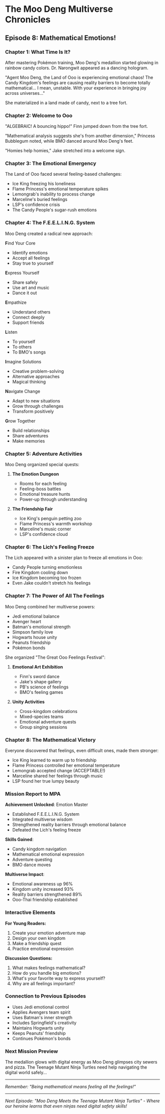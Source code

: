 # The Moo Deng Multiverse Chronicles
## Episode 8: Mathematical Emotions!

### Chapter 1: What Time Is It?

After mastering Pokémon training, Moo Deng's medallion started glowing in rainbow candy colors. Dr. Narongwit appeared as a dancing hologram.

"Agent Moo Deng, the Land of Ooo is experiencing emotional chaos! The Candy Kingdom's feelings are causing reality barriers to become totally mathematical... I mean, unstable. With your experience in bringing joy across universes..."

She materialized in a land made of candy, next to a tree fort.

### Chapter 2: Welcome to Ooo

"ALGEBRAIC! A bouncing hippo!" Finn jumped down from the tree fort.

"Mathematical analysis suggests she's from another dimension," Princess Bubblegum noted, while BMO danced around Moo Deng's feet.

"Homies help homies," Jake stretched into a welcome sign.

### Chapter 3: The Emotional Emergency

The Land of Ooo faced several feeling-based challenges:
- Ice King freezing his loneliness
- Flame Princess's emotional temperature spikes
- Lemongrab's inability to process change
- Marceline's buried feelings
- LSP's confidence crisis
- The Candy People's sugar-rush emotions

### Chapter 4: The F.E.E.L.I.N.G. System

Moo Deng created a radical new approach:

**F**ind Your Core
- Identify emotions
- Accept all feelings
- Stay true to yourself

**E**xpress Yourself
- Share safely
- Use art and music
- Dance it out

**E**mpathize
- Understand others
- Connect deeply
- Support friends

**L**isten
- To yourself
- To others
- To BMO's songs

**I**magine Solutions
- Creative problem-solving
- Alternative approaches
- Magical thinking

**N**avigate Change
- Adapt to new situations
- Grow through challenges
- Transform positively

**G**row Together
- Build relationships
- Share adventures
- Make memories

### Chapter 5: Adventure Activities

Moo Deng organized special quests:

1. **The Emotion Dungeon**
   - Rooms for each feeling
   - Feeling-boss battles
   - Emotional treasure hunts
   - Power-up through understanding

2. **The Friendship Fair**
   - Ice King's penguin petting zoo
   - Flame Princess's warmth workshop
   - Marceline's music corner
   - LSP's confidence cloud

### Chapter 6: The Lich's Feeling Freeze

The Lich appeared with a sinister plan to freeze all emotions in Ooo:
- Candy People turning emotionless
- Fire Kingdom cooling down
- Ice Kingdom becoming too frozen
- Even Jake couldn't stretch his feelings

### Chapter 7: The Power of All The Feelings

Moo Deng combined her multiverse powers:
- Jedi emotional balance
- Avenger heart
- Batman's emotional strength
- Simpson family love
- Hogwarts house unity
- Peanuts friendship
- Pokémon bonds

She organized "The Great Ooo Feelings Festival":
1. **Emotional Art Exhibition**
   - Finn's sword dance
   - Jake's shape gallery
   - PB's science of feelings
   - BMO's feeling games

2. **Unity Activities**
   - Cross-kingdom celebrations
   - Mixed-species teams
   - Emotional adventure quests
   - Group singing sessions

### Chapter 8: The Mathematical Victory

Everyone discovered that feelings, even difficult ones, made them stronger:
- Ice King learned to warm up to friendship
- Flame Princess controlled her emotional temperature
- Lemongrab accepted change (ACCEPTABLE!)
- Marceline shared her feelings through music
- LSP found her true lumpy beauty

### Mission Report to MPA

**Achievement Unlocked**: Emotion Master
- Established F.E.E.L.I.N.G. System
- Integrated multiverse wisdom
- Strengthened reality barriers through emotional balance
- Defeated the Lich's feeling freeze

**Skills Gained**:
- Candy kingdom navigation
- Mathematical emotional expression
- Adventure questing
- BMO dance moves

**Multiverse Impact**:
- Emotional awareness up 96%
- Kingdom unity increased 93%
- Reality barriers strengthened 89%
- Ooo-Thai friendship established

### Interactive Elements

**For Young Readers:**
1. Create your emotion adventure map
2. Design your own kingdom
3. Make a friendship quest
4. Practice emotional expression

**Discussion Questions:**
1. What makes feelings mathematical?
2. How do you handle big emotions?
3. What's your favorite way to express yourself?
4. Why are all feelings important?

### Connection to Previous Episodes
- Uses Jedi emotional control
- Applies Avengers team spirit
- Uses Batman's inner strength
- Includes Springfield's creativity
- Maintains Hogwarts unity
- Keeps Peanuts' friendship
- Continues Pokémon's bonds

### Next Mission Preview

The medallion glows with digital energy as Moo Deng glimpses city sewers and pizza. The Teenage Mutant Ninja Turtles need help navigating the digital world safely...

---

*Remember: "Being mathematical means feeling all the feelings!"*

---

*Next Episode: "Moo Deng Meets the Teenage Mutant Ninja Turtles" - Where our heroine learns that even ninjas need digital safety skills!*